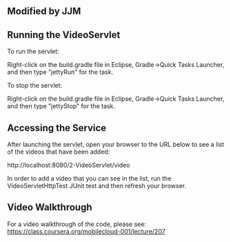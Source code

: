 ## Modified by JJM
## Running the VideoServlet

To run the servlet:

Right-click on the build.gradle file in Eclipse, Gradle->Quick Tasks Launcher,
and then type "jettyRun" for the task. 

To stop the servlet:

Right-click on the build.gradle file in Eclipse, Gradle->Quick Tasks Launcher,
and then type "jettyStop" for the task.

## Accessing the Service

After launching the servlet, open your browser to the URL below to see a list of
the videos that have been added:

http://localhost:8080/2-VideoServlet/video

In order to add a video that you can see in the list, run the VideoServletHttpTest
JUnit test and then refresh your browser.


## Video Walkthrough

For a video walkthrough of the code, please see: 
https://class.coursera.org/mobilecloud-001/lecture/207


